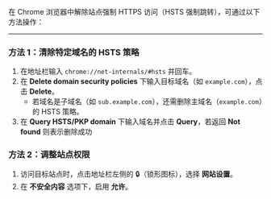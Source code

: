 在 Chrome 浏览器中解除站点强制 HTTPS 访问（HSTS 强制跳转），可通过以下方法操作：

---

### **方法 1：清除特定域名的 HSTS 策略**

1. 在地址栏输入 `chrome://net-internals/#hsts` 并回车。
2. 在 **Delete domain security policies** 下输入目标域名（如 `example.com`），点击 **Delete**。
    - 若域名是子域名（如 `sub.example.com`），还需删除主域名（`example.com`）的 HSTS 策略。
3. 在 **Query HSTS/PKP domain** 下输入域名并点击 **Query**，若返回 **Not found** 则表示删除成功

### **方法 2：调整站点权限**

1. 访问目标站点时，点击地址栏左侧的 🔒（锁形图标），选择 **网站设置**。
2. 在 **不安全内容** 选项下，启用 **允许**。

